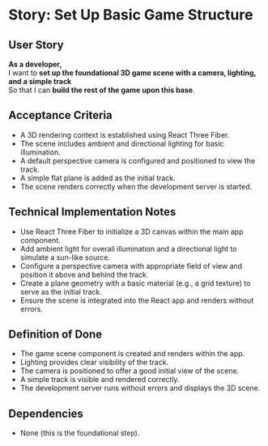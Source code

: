 # Story: Set Up Basic Game Structure

## User Story
**As a developer,**  
I want to **set up the foundational 3D game scene with a camera, lighting, and a simple track**  
So that I can **build the rest of the game upon this base**.

## Acceptance Criteria
- A 3D rendering context is established using React Three Fiber.
- The scene includes ambient and directional lighting for basic illumination.
- A default perspective camera is configured and positioned to view the track.
- A simple flat plane is added as the initial track.
- The scene renders correctly when the development server is started.

## Technical Implementation Notes
- Use React Three Fiber to initialize a 3D canvas within the main app component.
- Add ambient light for overall illumination and a directional light to simulate a sun-like source.
- Configure a perspective camera with appropriate field of view and position it above and behind the track.
- Create a plane geometry with a basic material (e.g., a grid texture) to serve as the initial track.
- Ensure the scene is integrated into the React app and renders without errors.

## Definition of Done
- The game scene component is created and renders within the app.
- Lighting provides clear visibility of the track.
- The camera is positioned to offer a good initial view of the scene.
- A simple track is visible and rendered correctly.
- The development server runs without errors and displays the 3D scene.

## Dependencies
- None (this is the foundational step).